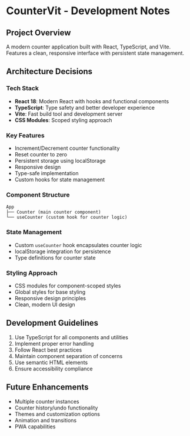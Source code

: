 # CounterVit - Development Notes

## Project Overview
A modern counter application built with React, TypeScript, and Vite. Features a clean, responsive interface with persistent state management.

## Architecture Decisions

### Tech Stack
- **React 18**: Modern React with hooks and functional components
- **TypeScript**: Type safety and better developer experience
- **Vite**: Fast build tool and development server
- **CSS Modules**: Scoped styling approach

### Key Features
- Increment/Decrement counter functionality
- Reset counter to zero
- Persistent storage using localStorage
- Responsive design
- Type-safe implementation
- Custom hooks for state management

### Component Structure
```
App
├── Counter (main counter component)
└── useCounter (custom hook for counter logic)
```

### State Management
- Custom `useCounter` hook encapsulates counter logic
- localStorage integration for persistence
- Type definitions for counter state

### Styling Approach
- CSS modules for component-scoped styles
- Global styles for base styling
- Responsive design principles
- Clean, modern UI design

## Development Guidelines
1. Use TypeScript for all components and utilities
2. Implement proper error handling
3. Follow React best practices
4. Maintain component separation of concerns
5. Use semantic HTML elements
6. Ensure accessibility compliance

## Future Enhancements
- Multiple counter instances
- Counter history/undo functionality
- Themes and customization options
- Animation and transitions
- PWA capabilities